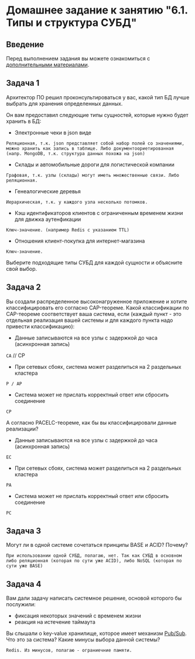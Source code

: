 # Домашнее задание к занятию "6.1. Типы и структура СУБД"

## Введение

Перед выполнением задания вы можете ознакомиться с 
[дополнительными материалами](https://github.com/netology-code/virt-homeworks/tree/master/additional/README.md).

## Задача 1

Архитектор ПО решил проконсультироваться у вас, какой тип БД 
лучше выбрать для хранения определенных данных.

Он вам предоставил следующие типы сущностей, которые нужно будет хранить в БД:

- Электронные чеки в json виде
  
```Реляционная, т.к. json представляет собой набор полей со значениями, можно хранить как запись в таблице. Либо документоориетированная (напр. MongoDB, т.к. структура данных похожа на json)```
- Склады и автомобильные дороги для логистической компании
  
```Графовая, т.к. узлы (склады) могут иметь множественные связи. Либо реляционная.```
- Генеалогические деревья
  
```Иерархическая, т.к. у каждого узла несколько потомков.```
- Кэш идентификаторов клиентов с ограниченным временем жизни для движка аутенфикации
  
```Ключ-значение. (например Redis с указанием TTL)```
- Отношения клиент-покупка для интернет-магазина

```Ключ-значение.```

Выберите подходящие типы СУБД для каждой сущности и объясните свой выбор.

## Задача 2

Вы создали распределенное высоконагруженное приложение и хотите классифицировать его согласно 
CAP-теореме. Какой классификации по CAP-теореме соответствует ваша система, если 
(каждый пункт - это отдельная реализация вашей системы и для каждого пункта надо привести классификацию):

- Данные записываются на все узлы с задержкой до часа (асинхронная запись)
  
```CA``` // CP
- При сетевых сбоях, система может разделиться на 2 раздельных кластера

```P / AP```
- Система может не прислать корректный ответ или сбросить соединение

```CP```

А согласно PACELC-теореме, как бы вы классифицировали данные реализации?

- Данные записываются на все узлы с задержкой до часа (асинхронная запись)

```EC```
- При сетевых сбоях, система может разделиться на 2 раздельных кластера

```PA```
- Система может не прислать корректный ответ или сбросить соединение

```PC```

## Задача 3

Могут ли в одной системе сочетаться принципы BASE и ACID? Почему?

```При использовании одной СУБД, полагаю, нет. Так как СУБД в основном либо реляционная (которая по сути уже ACID), либо NoSQL (которая по сути уже BASE)```
## Задача 4

Вам дали задачу написать системное решение, основой которого бы послужили:

- фиксация некоторых значений с временем жизни
- реакция на истечение таймаута

Вы слышали о key-value хранилище, которое имеет механизм [Pub/Sub](https://habr.com/ru/post/278237/). 
Что это за система? Какие минусы выбора данной системы?

```Redis. Из минусов, полагаю - ограниечние памяти.```
